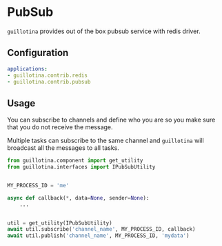# PubSub

`guillotina` provides out of the box pubsub service with redis driver.


## Configuration

```yaml
applications:
- guillotina.contrib.redis
- guillotina.contrib.pubsub
```

## Usage

You can subscribe to channels and define who you are so you make sure that you do not receive the message.

Multiple tasks can subscribe to the same channel and `guillotina` will broadcast all the messages to all tasks.

```python
from guillotina.component import get_utility
from guillotina.interfaces import IPubSubUtility


MY_PROCESS_ID = 'me'

async def callback(*, data=None, sender=None):
    ...


util = get_utility(IPubSubUtility)
await util.subscribe('channel_name', MY_PROCESS_ID, callback)
await util.publish('channel_name', MY_PROCESS_ID, 'mydata')

```